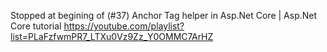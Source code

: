 ﻿Stopped at begining of (#37) Anchor Tag helper in Asp.Net Core | Asp.Net Core tutorial
https://youtube.com/playlist?list=PLaFzfwmPR7_LTXu0Vz9Zz_Y0OMMC7ArHZ